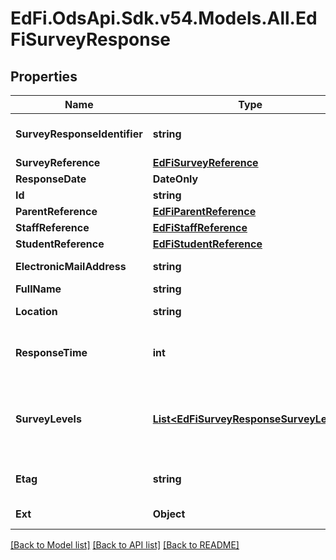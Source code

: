 # EdFi.OdsApi.Sdk.v54.Models.All.EdFiSurveyResponse

## Properties

Name | Type | Description | Notes
------------ | ------------- | ------------- | -------------
**SurveyResponseIdentifier** | **string** | The identifier of the survey typically from the survey application. | 
**SurveyReference** | [**EdFiSurveyReference**](EdFiSurveyReference.md) |  | 
**ResponseDate** | **DateOnly** | Date of the survey response. | 
**Id** | **string** |  | [optional] 
**ParentReference** | [**EdFiParentReference**](EdFiParentReference.md) |  | [optional] 
**StaffReference** | [**EdFiStaffReference**](EdFiStaffReference.md) |  | [optional] 
**StudentReference** | [**EdFiStudentReference**](EdFiStudentReference.md) |  | [optional] 
**ElectronicMailAddress** | **string** | Email address of the respondent. | [optional] 
**FullName** | **string** | Full name of the respondent. | [optional] 
**Location** | **string** | Location of the respondent, often a city, district, or school. | [optional] 
**ResponseTime** | **int** | The amount of time (in seconds) it took for the respondent to complete the survey. | [optional] 
**SurveyLevels** | [**List&lt;EdFiSurveyResponseSurveyLevel&gt;**](EdFiSurveyResponseSurveyLevel.md) | An unordered collection of surveyResponseSurveyLevels. Provides information about the respondents of a survey and how they can be grouped together. | [optional] 
**Etag** | **string** | A unique system-generated value that identifies the version of the resource. | [optional] 
**Ext** | **Object** | Extensions to the SurveyResponse entity. | [optional] 

[[Back to Model list]](../../README.md#documentation-for-models) [[Back to API list]](../../README.md#documentation-for-api-endpoints) [[Back to README]](../../README.md)

